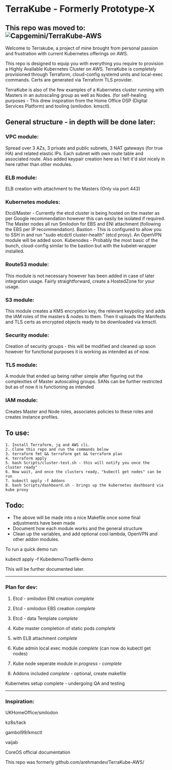 # TerraKube - Formerly Prototype-X

## This repo was moved to: ![Capgemini/TerraKube-AWS](https://github.com/Capgemini/TerraKube-AWS)

Welcome to Terrakube, a project of mine brought from personal passion and frustration with current Kubernetes offerings on AWS.

This repo is designed to equip you with everything you require to provision a Highly Available Kubernetes Cluster on AWS.
TerraKube is completely provisioned through Terraform, cloud-config systemd units and local-exec commands. Certs are generated via Terraform TLS provider.

TerraKube is also of the few examples of a Kubernetes cluster running with Masters in an autoscaling group as well as Nodes. (for self-healing purposes - This drew inspiration from the Home Office DSP (Digital Services Platform) and tooling (smilodon. kmsctl).

## General structure - in depth will be done later:

### VPC module:

Spread over 3 AZs, 3 private and public subnets, 3 NAT gateways (for true HA) and related elastic IPs. Each subnet with own route table and associated route. Also added keypair creation here as I felt it'd slot nicely in here rather than other modules.

### ELB module:

ELB creation with attachment to the Masters (Only via port 443)

### Kubernetes modules:

Etcd/Master - Currently the etcd cluster is being hosted on the master as per Google recommendation however this can easily be isolated if required. The Master nodes all run Smilodon for EBS and ENI attachment (following the EBS per IP recommendation).
Bastion - This is configured to allow you to SSH in and run "sudo etcdctl cluster-health" (etcd proxy). An OpenVPN module will be added soon.
Kubenodes - Probably the most basic of the bunch, cloud-config similar to the bastion but with the kubelet-wrapper installed.

### Route53 module:

This module is not necessary however has been added in case of later integration usage. Fairly straightforward, create a HostedZone for your usage.

### S3 module:

This module creates a KMS encryption key, the relevant keypolicy and adds the IAM roles of the masters & nodes to them. Then it uploads the Manifests and TLS certs as encrypted objects ready to be downloaded via kmsctl.

### Security module:

Creation of security groups - this will be modified and cleaned up soon however for functional purposes it is working as intended as of now.

### TLS module:

A module that ended up being rather simple after figuring out the complexities of Master autoscaling groups. SANs can be further restricted but as of now it is functioning as intended

### IAM module:

Creates Master and Node roles, associates policies to these roles and creates instance profiles.

## To use:
```
1. Install Terraform, jq and AWS cli.
2. Clone this repo and run the commands below
3. terraform fmt && terraform get && terraform plan
4. terraform apply
5. bash Scripts/cluster-test.sh - this will notify you once the cluster ready"
6. Now wait, and once the clusters ready, "kubectl get nodes" can be run
7. kubectl apply -f Addons
8. bash Scripts/dashboard.sh - brings up the kubernetes dashboard via kube proxy
```

## Todo:

- The above will be made into a nice Makefile once some final adjustments have been made 
- Document how each module works and the general structure
- Clean up the variables, and add optional cool lambda, OpenVPN and other addon modules.


To run a quick demo run:

kubectl apply -f Kubedemo/Traefik-demo

This will be further documented later.

-------------------------

### Plan for dev:

1. Etcd - smilodon ENI creation *complete*

2. Etcd - smilodon EBS creation *complete*

3. Etcd - data Template *complete*

4. Kube master completion of static pods *complete*

5. with ELB attachment *complete*

6. Kube admin local exec module *complete* (can now do kubectl get nodes)

7. Kube node seperate module *in progress - complete*

8. Addons included *complete* - optional, create makefile

Kubernetes setup complete - undergoing QA and testing

----------------------

### Inspiration:

UKHomeOffice/smilodon

kz8s/tack

gambol99/kmsctl

vaijab

CoreOS official documentation

This repo was formerly github.com/arehmandev/TerraKube-AWS/ 
